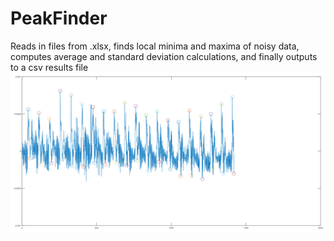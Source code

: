 # PeakFinder
Reads in files from .xlsx, finds local minima and maxima of noisy data, computes average and standard deviation calculations, and finally outputs to a csv results file
![Example](NoisyData.png)
